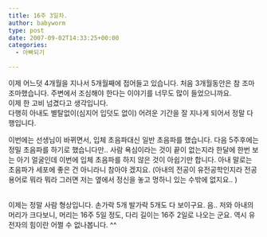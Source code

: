 ```yaml
---
title: 16주 3일차.
author: babyworm
type: post
date: 2007-09-02T14:33:25+00:00
categories:
  - 아빠되기

---
```

이제 어느덧 4개월을 지나서 5개월째에 접어들고 있습니다. 처음 3개월동안은 참 조마조마했습니다. 주변에서 조심해야 한다는 이야기를 너무도 많이 들었으니까요.<br>
이제 한 고비 넘겼다고 생각입니다.<br>
다행히 아내도 별탈없이(심지어 입덧도 없이) 어려운 기간을 잘 지나게 되어서 정말 다행입니다. 

이번에는 선생님이 바뀌면서, 입체 초음파대신 일반 초음파를 했습니다. 다음 5주후에는 정밀 초음파를 하기로 했습니다만.. 사람 욕심이라는 것이 끝이 없는지라 한달에 한번 보는 아기 얼굴인데 이번에 입체 초음파를 하지 않은 것이 아쉽기만 합니다. 아내 말로는 초음파가 세포에 좋은 건 아니라니 참아야 겠지요. (아내의 전공이 유전공학인지라 전공 용어로 뭐라 뭐라 그러면 저는 옆에서 정신을 놓고 멍하니 있는 수밖에 없지요.. )

<DIV align=center>

<DIV style="TEXT-ALIGN: left">
  <br />이제는 정말 사람 형상입니다. 손가락 5개 발가락 5개도 다 보이구요. 음.. 저와 아내의 머리가 크다보니, 머리는 16주 5일 정도, 다리 길이는 16주 2일로 나오는 군요. 역시 유전자의 힘이란 어쩔 수 없나봅니다. ^^
</DIV></DIV>

